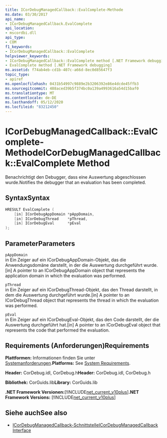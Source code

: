 ```yaml
---
title: ICorDebugManagedCallback::EvalComplete-Methode
ms.date: 03/30/2017
api_name:
- ICorDebugManagedCallback.EvalComplete
api_location:
- mscordbi.dll
api_type:
- COM
f1_keywords:
- ICorDebugManagedCallback::EvalComplete
helpviewer_keywords:
- ICorDebugManagedCallback::EvalComplete method [.NET Framework debugging]
- EvalComplete method [.NET Framework debugging]
ms.assetid: f74ab4eb-cd1b-407c-a66d-8ec0d85647f3
topic_type:
- apiref
ms.openlocfilehash: 0431b54997c9889e2b3206392e86e4dcde45ffb3
ms.sourcegitcommit: 488aced39b5f374bc0a139a4993616a54d15baf0
ms.translationtype: MT
ms.contentlocale: de-DE
ms.lasthandoff: 05/12/2020
ms.locfileid: "83212450"
---
```

# <a name="icordebugmanagedcallbackevalcomplete-method"></a><span data-ttu-id="ae938-102">ICorDebugManagedCallback::EvalComplete-Methode</span><span class="sxs-lookup"><span data-stu-id="ae938-102">ICorDebugManagedCallback::EvalComplete Method</span></span>
<span data-ttu-id="ae938-103">Benachrichtigt den Debugger, dass eine Auswertung abgeschlossen wurde.</span><span class="sxs-lookup"><span data-stu-id="ae938-103">Notifies the debugger that an evaluation has been completed.</span></span>  
  
## <a name="syntax"></a><span data-ttu-id="ae938-104">Syntax</span><span class="sxs-lookup"><span data-stu-id="ae938-104">Syntax</span></span>  
  
```cpp  
HRESULT EvalComplete (  
    [in] ICorDebugAppDomain *pAppDomain,  
    [in] ICorDebugThread    *pThread,  
    [in] ICorDebugEval      *pEval  
);  
```  
  
## <a name="parameters"></a><span data-ttu-id="ae938-105">Parameter</span><span class="sxs-lookup"><span data-stu-id="ae938-105">Parameters</span></span>  
 `pAppDomain`  
 <span data-ttu-id="ae938-106">in Ein Zeiger auf ein ICorDebugAppDomain-Objekt, das die Anwendungsdomäne darstellt, in der die Auswertung durchgeführt wurde.</span><span class="sxs-lookup"><span data-stu-id="ae938-106">[in] A pointer to an ICorDebugAppDomain object that represents the application domain in which the evaluation was performed.</span></span>  
  
 `pThread`  
 <span data-ttu-id="ae938-107">in Ein Zeiger auf ein ICorDebugThread-Objekt, das den Thread darstellt, in dem die Auswertung durchgeführt wurde.</span><span class="sxs-lookup"><span data-stu-id="ae938-107">[in] A pointer to an ICorDebugThread object that represents the thread in which the evaluation was performed.</span></span>  
  
 `pEval`  
 <span data-ttu-id="ae938-108">in Ein Zeiger auf ein ICorDebugEval-Objekt, das den Code darstellt, der die Auswertung durchgeführt hat.</span><span class="sxs-lookup"><span data-stu-id="ae938-108">[in] A pointer to an ICorDebugEval object that represents the code that performed the evaluation.</span></span>  
  
## <a name="requirements"></a><span data-ttu-id="ae938-109">Requirements (Anforderungen)</span><span class="sxs-lookup"><span data-stu-id="ae938-109">Requirements</span></span>  
 <span data-ttu-id="ae938-110">**Plattformen:** Informationen finden Sie unter [Systemanforderungen](../../get-started/system-requirements.md).</span><span class="sxs-lookup"><span data-stu-id="ae938-110">**Platforms:** See [System Requirements](../../get-started/system-requirements.md).</span></span>  
  
 <span data-ttu-id="ae938-111">**Header:** CorDebug.idl, CorDebug.h</span><span class="sxs-lookup"><span data-stu-id="ae938-111">**Header:** CorDebug.idl, CorDebug.h</span></span>  
  
 <span data-ttu-id="ae938-112">**Bibliothek:** CorGuids.lib</span><span class="sxs-lookup"><span data-stu-id="ae938-112">**Library:** CorGuids.lib</span></span>  
  
 <span data-ttu-id="ae938-113">**.NET Framework Versionen:**[!INCLUDE[net_current_v10plus](../../../../includes/net-current-v10plus-md.md)]</span><span class="sxs-lookup"><span data-stu-id="ae938-113">**.NET Framework Versions:** [!INCLUDE[net_current_v10plus](../../../../includes/net-current-v10plus-md.md)]</span></span>  
  
## <a name="see-also"></a><span data-ttu-id="ae938-114">Siehe auch</span><span class="sxs-lookup"><span data-stu-id="ae938-114">See also</span></span>

- [<span data-ttu-id="ae938-115">ICorDebugManagedCallback-Schnittstelle</span><span class="sxs-lookup"><span data-stu-id="ae938-115">ICorDebugManagedCallback Interface</span></span>](icordebugmanagedcallback-interface.md)
